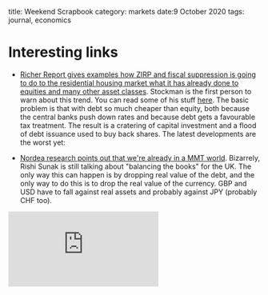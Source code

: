 title: Weekend Scrapbook
category: markets
date:9 October 2020
tags: journal, economics


# Interesting links

* [Richer Report gives examples how ZIRP and fiscal suppression is going to do to the residential housing market what it has already done to equities and many other asset classes](https://wolfstreet.com/2020/10/08/the-big-boys-are-back-financializing-single-family-houses/).
Stockman is the first person to warn about this trend. You can read some of his stuff [here](https://www.davidstockmanscontracorner.com/the-financialization-of-american-business-how-cheap-debt-fuels-the-bubble/). The basic problem is that with debt so much cheaper than equity, both because the central banks push down rates and because debt gets a favourable tax treatment. The result is a cratering of capital investment and a flood of debt issuance used to buy back shares. The latest developments are the worst yet:

* [Nordea research points out that we're already in a MMT world](https://corporate.nordea.com/article/60553/fx-weekly-this-is-mmt-how-should-you-trade-it). Bizarrely, Rishi Sunak is still talking about "balancing the books" for the UK. The only way this can happen is by dropping real value of the debt, and the only way to do this is to drop the real value of the currency. GBP and USD have to fall against real assets and probably against JPY (probably CHF too).

<div class="embed-container"><iframe src="https://fred.stlouisfed.org/graph/graph-landing.php?g=wA8Y&width=670&height=475" scrolling="no" frameborder="0" style="overflow:hidden;" allowTransparency="true" loading="lazy"></iframe></div><script src="https://fred.stlouisfed.org/graph/js/embed.js" type="text/javascript"></script>


